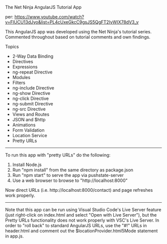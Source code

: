 The Net Ninja AngularJS Tutorial App

per:
https://www.youtube.com/watch?v=FlUCU13dJyo&list=PL4cUxeGkcC9gsJS5QgFT2IvWIX78dV3_v

This AngularJS app was developed using the Net Ninja's tutorial series.  Commented throughout based on tutorial comments and own findings.

Topics
- 2-Way Data Binding
- Directives
- Expressions
- ng-repeat Directive
- Modules
- Filters
- ng-include Directive
- ng-show Directive
- ng-click Directive
- ng-submit Directive
- ng-src Directive
- Views and Routes
- JSON and $http
- Animations
- Form Validation
- Location Service
- Pretty URLs

---

To run this app with "pretty URLs" do the following:
1. Install Node.js
2. Run "npm install" from the same directory as package.json
3. Run "npm start" to serve the app via pushstate-server
4. Use a web browser to browse to "http://localhost:8000"

Now direct URLs (i.e. http://localhost:8000/contact) and page refreshes work properly.

---

Note that this app can be run using Visual Studio Code's Live Server feature (just right-click on index.html and select "Open with Live Server"), but the Pretty URLs functionality does not work properly with VSC's Live Server. In order to "roll back" to standard AngularJS URLs, use the "#!" URLs in header.html and comment out the $locationProvider.html5Mode statement in app.js.
